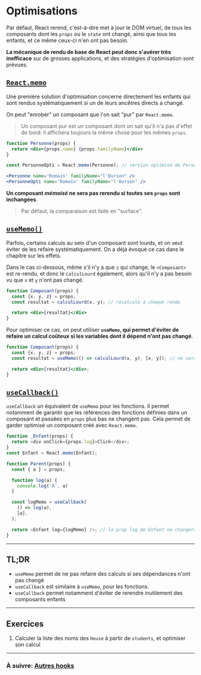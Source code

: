 # Optimisations

Par défaut, React rerend, c'est-à-dire met à jour le DOM virtuel, de tous les composants dont les `props` ou le `state` ont changé, ainsi que tous les enfants, et ce même ceux-ci n'en ont pas besoin.

**La mécanique de rendu de base de React peut donc s'avérer très inefficace** sur de grosses applications, et des stratégies d'optimisation sont prévues.

## [`React.memo`](https://fr.reactjs.org/docs/react-api.html#reactmemo)

Une première solution d'optimisation concerne directement les enfants qui sont rendus systématiquement si un de leurs ancêtres directs a changé.

On peut "enrober" un composant que l'on sait "pur" par `React.memo`.

> Un composant pur est un composant dont on sait qu'il n'a pas d'effet de bord: il affichera toujours la même chose pour les mêmes `props`.

```jsx
function Personne(props) {
  return <div>{props.name} {props.familyName}</div>
}

const PersonneOpti = React.memo(Personne); // version optimisé de Personne

<Personne name='Romain' familyName="l'Ourson" />
<PersonneOpti name='Romain' familyName="l'Ourson" />
```

**Un composant *mémoisé* ne sera pas rerendu si toutes ses `props` sont inchangées**.

> Par défaut, la comparaison est faite en "surface".

## [`useMemo()`](https://fr.reactjs.org/docs/hooks-reference.html#usememo)

Parfois, certains calculs au sein d'un composant sont lourds, et on veut éviter de les refaire systématiquement. On a déjà évoqué ce cas dans le chapitre sur les effets.

Dans le cas ci-dessous, même s'il n'y a que `z` qui change, le `<Composant>` est re-rendu, et donc le `calculLourd` également, alors qu'il n'y a pas besoin vu que `x` et `y` n'ont pas changé.

```jsx
function Composant(props) {
  const {x, y, z} = props;
  const resultat = calculLourd(x, y); // recalculé à chaque rendu

  return <div>{resultat}</div>
}
```

Pour optimiser ce cas, on peut utiliser **`useMemo`, qui permet d'éviter de refaire un calcul coûteux si les variables dont il dépend n'ont pas changé**.

```jsx
function Composant(props) {
  const {x, y, z} = props;
  const resultat = useMemo(() => calculLourd(x, y), [x, y]); // ne sera mis à jour que si x ou y change

  return <div>{resultat}</div>;
}
```

## [`useCallback()`](https://fr.reactjs.org/docs/hooks-reference.html#usecallback)

`useCallback` un équivalent de `useMemo` pour les fonctions. Il permet notamment de garantir que les références des fonctions définies dans un composant et passées en `props` plus bas ne changent pas. Cela permet de garder optimisé un composant créé avec `React.memo`.

```js
function _Enfant(props) {
  return <div onClick={props.log}>Click</div>;
}
const Enfant = React.memo(Enfant);

function Parent(props) {
  const { a } = props;

  function log(a) {
    console.log('A', a)
  }

  const logMemo = useCallback(
    () => log(a),
    [a],
  );

  return <Enfant log={logMemo} />; // la prop log de Enfant ne changera pas systématiquement à chaque rendu
}
```

---

## TL;DR

- `useMemo` permet de ne pas refaire des calculs si ses dépendances n'ont pas changé
- `useCallback` est similaire à `useMemo`, pour les fonctions.
- `useCallback` permet notamment d'éviter de rerendre inutilement des composants enfants

---

## Exercices

1. Calculer la liste des noms des `House` à partir de `students`, et optimiser son calcul

---

### À suivre: [Autres hooks](./4_other.md)
